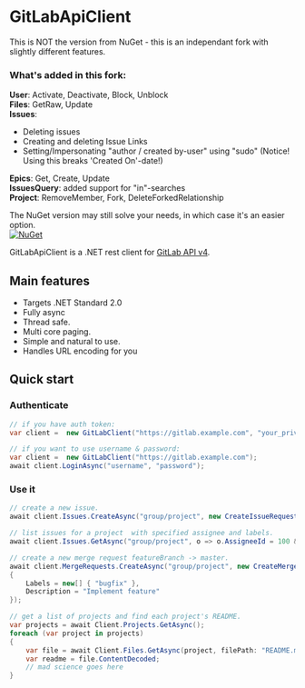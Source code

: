 # GitLabApiClient

This is NOT the version from NuGet - this is an independant fork with slightly different features.  

### What's added in this fork:  
**User**: Activate, Deactivate, Block, Unblock    
**Files**: GetRaw, Update    
**Issues**:   
 - Deleting issues  
 - Creating and deleting Issue Links  
 - Setting/Impersonating "author / created by-user" using "sudo" (Notice! Using this breaks 'Created On'-date!)  

**Epics**: Get, Create, Update  
**IssuesQuery**: added support for "in"-searches  
**Project**: RemoveMember, Fork, DeleteForkedRelationship  

The NuGet version may still solve your needs, in which case it's an easier option.  
[![NuGet](https://img.shields.io/nuget/v/GitLabApiClient.svg)](https://nuget.org/packages/GitLabApiClient)

GitLabApiClient is a .NET rest client for [GitLab API v4](https://docs.gitlab.com/ce/api/README.html).

## Main features

- Targets .NET Standard 2.0
- Fully async
- Thread safe.
- Multi core paging.
- Simple and natural to use.
- Handles URL encoding for you

## Quick start

### Authenticate

```csharp
// if you have auth token:
var client =  new GitLabClient("https://gitlab.example.com", "your_private_token");
```

```csharp
// if you want to use username & password:
var client =  new GitLabClient("https://gitlab.example.com");
await client.LoginAsync("username", "password");
```

### Use it

```csharp
// create a new issue.
await client.Issues.CreateAsync("group/project", new CreateIssueRequest("issue title"));

// list issues for a project  with specified assignee and labels.
await client.Issues.GetAsync("group/project", o => o.AssigneeId = 100 && o.Labels == new[] { "test-label" });

// create a new merge request featureBranch -> master.
await client.MergeRequests.CreateAsync("group/project", new CreateMergeRequest("featureBranch", "master", "Merge request title")
{
    Labels = new[] { "bugfix" },
    Description = "Implement feature"
});

// get a list of projects and find each project's README.
var projects = await Client.Projects.GetAsync();
foreach (var project in projects)
{
    var file = await Client.Files.GetAsync(project, filePath: "README.md", reference: project.DefaultBranch);
    var readme = file.ContentDecoded;
    // mad science goes here
}
```
